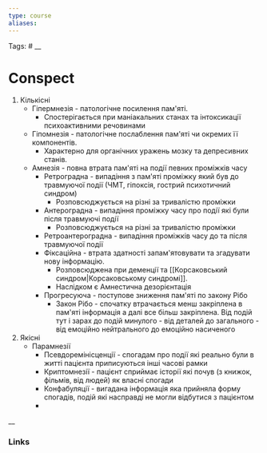 ```yaml
---
type: course
aliases:
---
```

Tags: #
__
# Conspect
1. Кількісні
	- Гіпермнезія - патологічне посилення пам'яті. 
		- Спостерігається при маніакальних станах та інтоксикації психоактивними речовинами
	- Гіпомнезія - патологічне послаблення пам'яті чи окремих її компонентів. 
		- Характерно для органічних уражень мозку та депресивних станів.
	- Амнезія - повна втрата пам'яті на події певних проміжків часу
		- Ретроградна - випадіння з пам'яті проміжку який був до травмуючої події (ЧМТ, гіпоксія, гострий психотичний синдром)
			- Розповсюджується на різні за тривалістю проміжки
		- Антероградна -  випадіння проміжку часу про події які були після травмуючі події
			- Розповсюджується на різні за тривалістю проміжки
		- Ретроантероградна - випадіння проміжків часу до та після травмуючої події
		- Фіксаційна - втрата здатності запам'ятовувати та згадувати нову інформацію.
			- Розповсюджена при деменції та [[Корсаковський синдром|Корсаковському синдромі]].
			- Наслідком є Амнестична дезорієнтація
		- Прогресуюча - поступове зниження пам'яті по закону Рібо
			- Закон Рібо - спочатку втрачається менш закріплена в пам'яті інформація а далі все більш закріплена. Від подій тут і зарах до подій минулого - від деталей до загального - від емоційно нейтрального до емоційно насиченого
2. Якісні
	- Парамнезії
		- Псевдоремінісценції - спогадам про події які реально були в житті пацієнта приписуються інші часові рамки
		- Криптомнезії - пацієнт сприймає історії які почув (з книжок, фільмів, від людей) як власні спогади
		-  Конфабуляції - вигадана інформація яка прийняла форму спогадів, подій які насправді не могли відбутися з пацієнтом
		- 
__
### Links

